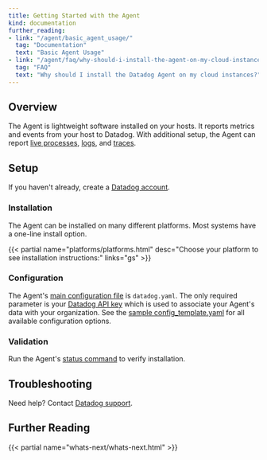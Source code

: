 ```yaml
---
title: Getting Started with the Agent
kind: documentation
further_reading:
- link: "/agent/basic_agent_usage/"
  tag: "Documentation"
  text: "Basic Agent Usage"
- link: "/agent/faq/why-should-i-install-the-agent-on-my-cloud-instances/"
  tag: "FAQ"
  text: "Why should I install the Datadog Agent on my cloud instances?"
---
```


## Overview
The Agent is lightweight software installed on your hosts. It reports metrics and events from your host to Datadog. With additional setup, the Agent can report [live processes][1], [logs][2], and [traces][3].

## Setup
If you haven't already, create a [Datadog account][4].

### Installation
The Agent can be installed on many different platforms. Most systems have a one-line install option.

{{< partial name="platforms/platforms.html" desc="Choose your platform to see installation instructions:" links="gs" >}}

### Configuration
The Agent's [main configuration file][5] is `datadog.yaml`. The only required parameter is your [Datadog API key][6] which is used to associate your Agent's data with your organization. See the [sample config_template.yaml][7] for all available configuration options.

### Validation
Run the Agent's [status command][8] to verify installation.

## Troubleshooting
Need help? Contact [Datadog support][9].

## Further Reading

{{< partial name="whats-next/whats-next.html" >}}

[1]: /graphing/infrastructure/process
[2]: /logs
[3]: /tracing
[4]: https://www.datadoghq.com
[5]: /agent/guide/agent-configuration-files/#agent-main-configuration-file
[6]: https://app.datadoghq.com/account/settings#api
[7]: https://github.com/DataDog/datadog-agent/blob/master/pkg/config/config_template.yaml
[8]: /agent/guide/agent-commands/#agent-status-and-information
[9]: /help
